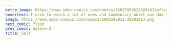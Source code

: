 ```yaml
---
extra_image: https://www.smbc-comics.com/comics/160259595220201013after.png
hovertext: I used to watch a lot of news and commentary until one day I tried to tally up what I had learned during a month of it and found the quantity of facts could fit on a postage stamp.
image: https://www.smbc-comics.com/comics/1602595811-20201013.png
next_comic: flood
prev_comic: nature-2
title: Salt
---
```


